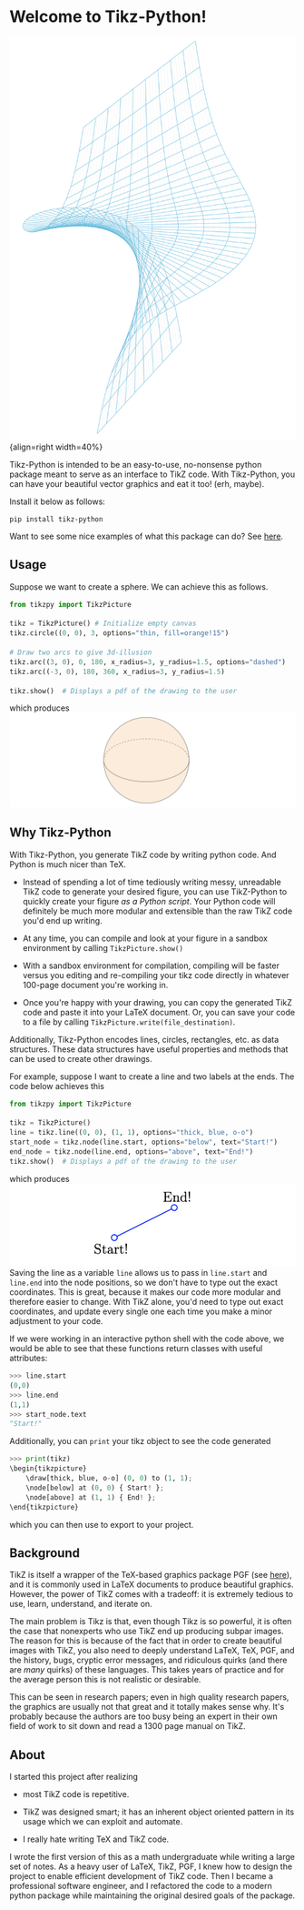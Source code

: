 # Welcome to Tikz-Python!

![Image Title](png/blowup.png){align=right width=40%} 

Tikz-Python is intended to be an easy-to-use, no-nonsense python package meant to serve as an interface to TikZ code. With Tikz-Python, you can have your beautiful vector graphics and eat it too! (erh, maybe).  


Install it below as follows:
```
pip install tikz-python
```

Want to see some nice examples of what this package can do? See [here](examples.md).

## Usage 
Suppose we want to create a sphere. We can achieve this as follows.
```python
from tikzpy import TikzPicture  

tikz = TikzPicture() # Initialize empty canvas
tikz.circle((0, 0), 3, options="thin, fill=orange!15")

# Draw two arcs to give 3d-illusion
tikz.arc((3, 0), 0, 180, x_radius=3, y_radius=1.5, options="dashed")
tikz.arc((-3, 0), 180, 360, x_radius=3, y_radius=1.5)

tikz.show()  # Displays a pdf of the drawing to the user
```
which produces
<img src="png/basic.png"> 

## Why Tikz-Python 

With Tikz-Python, you generate TikZ code by writing python code. And Python is much nicer than TeX. 

* Instead of spending a lot of time tediously writing messy, unreadable TikZ code to generate your desired figure, 
you can use TikZ-Python to quickly create your figure *as a Python script*. Your Python code will definitely be much 
more modular and extensible than the raw TikZ code you'd end up writing. 

* At any time, you can compile and look at your figure in a sandbox environment by calling `TikzPicture.show()`

* With a sandbox environment for compilation, compiling will be faster versus you editing and re-compiling your tikz code directly in whatever 100-page document you're working in.

* Once you're happy with your drawing, you can copy the generated TikZ code and paste it into your LaTeX document. Or, you can 
save your code to a file by calling `TikzPicture.write(file_destination)`.

Additionally, Tikz-Python encodes lines, circles, rectangles, etc. as data structures. These data structures have useful properties and methods
that can be used to create other drawings.

For example, suppose I want to create a line and two labels at the ends. The code below achieves this
```python
from tikzpy import TikzPicture

tikz = TikzPicture()
line = tikz.line((0, 0), (1, 1), options="thick, blue, o-o")
start_node = tikz.node(line.start, options="below", text="Start!")
end_node = tikz.node(line.end, options="above", text="End!")
tikz.show()  # Displays a pdf of the drawing to the user
```
which produces 
<img src="png/line_and_two_nodes.png">
Saving the line as a variable `line` allows us to pass in `line.start` and `line.end` into the node positions, so we don't have to type out the exact coordinates. 
This is great, because it makes our code more modular and therefore easier to change. With TikZ alone, you'd need to type out exact coordinates, and update every single one each time you make a minor adjustment to your code.

If we were working in an interactive python shell with the code above, we would be able to see that these functions return classes with useful attributes:
```python
>>> line.start
(0,0)
>>> line.end
(1,1)
>>> start_node.text
"Start!"
```
Additionally, you can `print` your tikz object to see the code generated

```python
>>> print(tikz)
\begin{tikzpicture}
    \draw[thick, blue, o-o] (0, 0) to (1, 1);
    \node[below] at (0, 0) { Start! };
    \node[above] at (1, 1) { End! };
\end{tikzpicture}
```
which you can then use to export to your project.


## Background
TikZ is itself a wrapper of the TeX-based graphics package PGF (see [here](https://github.com/pgf-tikz/pgf/blob/master/tex/generic/pgf/frontendlayer/tikz/tikz.code.tex)), and it is commonly used in LaTeX documents to produce beautiful graphics.
However, the power of TikZ comes with a tradeoff: it is extremely tedious to use, learn, understand, and iterate on. 

The main problem is Tikz is that, even though Tikz is so powerful, it is often the case that 
nonexperts who use TikZ end up producing subpar images. 
The reason for this is because of the fact that in order to create beautiful images with TikZ, you also need to deeply understand 
LaTeX, TeX, PGF, and the history, bugs, cryptic error messages, and ridiculous quirks (and there are *many* quirks) of these languages. 
This takes years of practice and for the average person this is not realistic or desirable.

This can be seen in research papers; even in high quality research papers, the graphics are usually not that great and it totally makes sense why. 
It's probably because the authors are too busy being an expert in their own field of work to sit down and read a 1300 page manual on TikZ.

## About
I started this project after realizing 

* most TikZ code is repetitive.

* TikZ was designed smart; it has an inherent object oriented pattern in its usage which we can exploit and automate.

* I really hate writing TeX and TikZ code.

I wrote the first version of this as a math undergraduate while writing a large set of notes. As a heavy user of LaTeX, TikZ, PGF, I knew how to design the project to enable efficient development of TikZ code.
Then I became a professional software engineer, and I refactored the code to a modern python package while maintaining the original desired goals of the package. 



